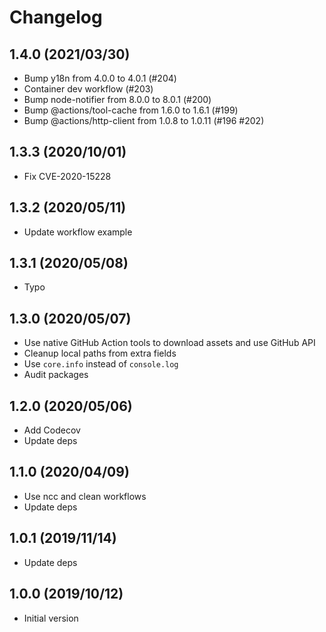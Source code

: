 # Changelog

## 1.4.0 (2021/03/30)

* Bump y18n from 4.0.0 to 4.0.1 (#204)
* Container dev workflow (#203)
* Bump node-notifier from 8.0.0 to 8.0.1 (#200)
* Bump @actions/tool-cache from 1.6.0 to 1.6.1 (#199)
* Bump @actions/http-client from 1.0.8 to 1.0.11 (#196 #202)

## 1.3.3 (2020/10/01)

* Fix CVE-2020-15228

## 1.3.2 (2020/05/11)

* Update workflow example

## 1.3.1 (2020/05/08)

* Typo

## 1.3.0 (2020/05/07)

* Use native GitHub Action tools to download assets and use GitHub API
* Cleanup local paths from extra fields
* Use `core.info` instead of `console.log`
* Audit packages

## 1.2.0 (2020/05/06)

* Add Codecov
* Update deps

## 1.1.0 (2020/04/09)

* Use ncc and clean workflows
* Update deps

## 1.0.1 (2019/11/14)

* Update deps

## 1.0.0 (2019/10/12)

* Initial version
